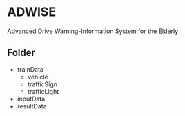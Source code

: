 # ADWISE
Advanced Drive Warning-Information System for the Elderly



## Folder 
- trainData 
	- vehicle
	- trafficSign
	- trafficLight
- inputData
- resultData


